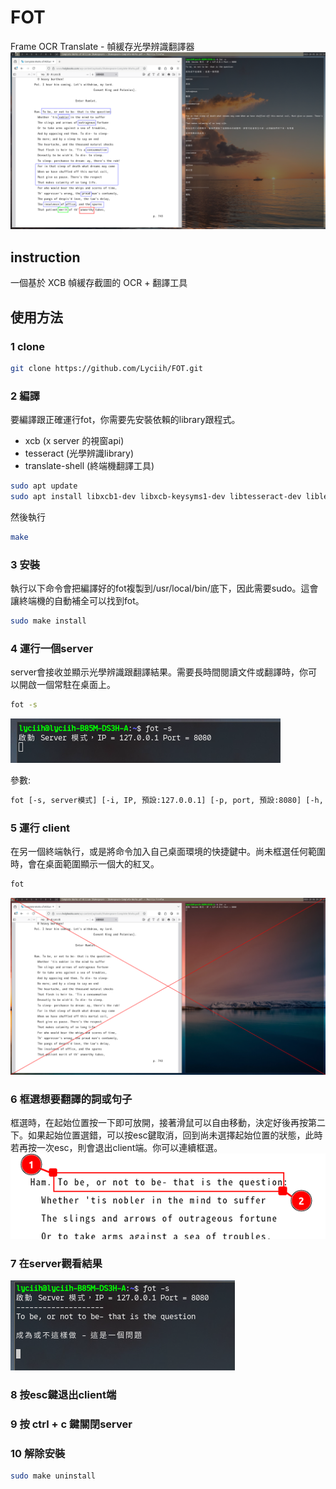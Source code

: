
# FOT
Frame OCR Translate - 幀緩存光學辨識翻譯器
![示範畫面1](https://github.com/Lyciih/FOT/blob/main/images/present1.png)

## instruction
一個基於 XCB 幀緩存截圖的 OCR + 翻譯工具

## 使用方法

### 1 clone
```bash
git clone https://github.com/Lyciih/FOT.git
```

### 2 編譯
要編譯跟正確運行fot，你需要先安裝依賴的library跟程式。
- xcb    (x server 的視窗api)
- tesseract    (光學辨識library)
- translate-shell    (終端機翻譯工具)
```bash
sudo apt update
sudo apt install libxcb1-dev libxcb-keysyms1-dev libtesseract-dev libleptonica-dev translate-shell
```

然後執行
```bash
make
```

### 3 安裝
執行以下命令會把編譯好的fot複製到/usr/local/bin/底下，因此需要sudo。這會讓終端機的自動補全可以找到fot。
```bash
sudo make install
```


### 4 運行一個server
server會接收並顯示光學辨識跟翻譯結果。需要長時間閱讀文件或翻譯時，你可以開啟一個常駐在桌面上。
```bash
fot -s 
```
![示範畫面2](https://github.com/Lyciih/FOT/blob/main/images/present2.png)

參數:
```bash
fot [-s, server模式] [-i, IP, 預設:127.0.0.1] [-p, port, 預設:8080] [-h, 幫助]
```


### 5 運行 client
在另一個終端執行，或是將命令加入自己桌面環境的快捷鍵中。尚未框選任何範圍時，會在桌面範圍顯示一個大的紅叉。
```bash
fot
```
![示範畫面3](https://github.com/Lyciih/FOT/blob/main/images/present3.png)

### 6 框選想要翻譯的詞或句子
框選時，在起始位置按一下即可放開，接著滑鼠可以自由移動，決定好後再按第二下。如果起始位置選錯，可以按esc鍵取消，回到尚未選擇起始位置的狀態，此時若再按一次esc，則會退出client端。你可以連續框選。
![示範畫面4](https://github.com/Lyciih/FOT/blob/main/images/present4.png)

### 7 在server觀看結果
![示範畫面5](https://github.com/Lyciih/FOT/blob/main/images/present5.png)

### 8 按esc鍵退出client端

### 9 按 ctrl + c 鍵關閉server

### 10 解除安裝
```bash
sudo make uninstall
```
